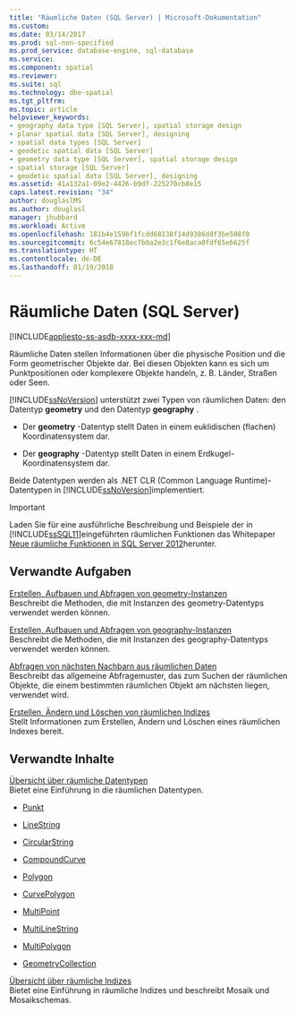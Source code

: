```yaml
---
title: "Räumliche Daten (SQL Server) | Microsoft-Dokumentation"
ms.custom: 
ms.date: 03/14/2017
ms.prod: sql-non-specified
ms.prod_service: database-engine, sql-database
ms.service: 
ms.component: spatial
ms.reviewer: 
ms.suite: sql
ms.technology: dbe-spatial
ms.tgt_pltfrm: 
ms.topic: article
helpviewer_keywords:
- geography data type [SQL Server], spatial storage design
- planar spatial data [SQL Server], designing
- spatial data types [SQL Server]
- geodetic spatial data [SQL Server]
- geometry data type [SQL Server], spatial storage design
- spatial storage [SQL Server]
- geodetic spatial data [SQL Server], designing
ms.assetid: 41a132a1-09e2-4426-b9df-225270cb8e15
caps.latest.revision: "34"
author: douglaslMS
ms.author: douglasl
manager: jhubbard
ms.workload: Active
ms.openlocfilehash: 181b4e159bf1fcdd68138f14d9386ddf3be508f0
ms.sourcegitcommit: 6c54e67818ec7b0a2e3c1f6e8aca0fdf65e6625f
ms.translationtype: HT
ms.contentlocale: de-DE
ms.lasthandoff: 01/19/2018
---
```

# <a name="spatial-data-sql-server"></a>Räumliche Daten (SQL Server)
[!INCLUDE[appliesto-ss-asdb-xxxx-xxx-md](../../includes/appliesto-ss-asdb-xxxx-xxx-md.md)]

  Räumliche Daten stellen Informationen über die physische Position und die Form geometrischer Objekte dar. Bei diesen Objekten kann es sich um Punktpositionen oder komplexere Objekte handeln, z.&nbsp;B. Länder, Straßen oder Seen.  
  
 [!INCLUDE[ssNoVersion](../../includes/ssnoversion-md.md)] unterstützt zwei Typen von räumlichen Daten: den Datentyp **geometry** und den Datentyp **geography** .  
  
-   Der **geometry** -Datentyp stellt Daten in einem euklidischen (flachen) Koordinatensystem dar.  
  
-   Der **geography** -Datentyp stellt Daten in einem Erdkugel-Koordinatensystem dar.  
  
 Beide Datentypen werden als .NET CLR (Common Language Runtime)-Datentypen in [!INCLUDE[ssNoVersion](../../includes/ssnoversion-md.md)]implementiert.  
  
> [!IMPORTANT]  
>  Laden Sie für eine ausführliche Beschreibung und Beispiele der in [!INCLUDE[ssSQL11](../../includes/sssql11-md.md)]eingeführten räumlichen Funktionen das Whitepaper [Neue räumliche Funktionen in SQL Server 2012](http://go.microsoft.com/fwlink/?LinkId=226407)herunter.  
  
##  <a name="reltasks"></a> Verwandte Aufgaben  
 [Erstellen, Aufbauen und Abfragen von geometry-Instanzen](../../relational-databases/spatial/create-construct-and-query-geometry-instances.md)  
 Beschreibt die Methoden, die mit Instanzen des geometry-Datentyps verwendet werden können.  
  
 [Erstellen, Aufbauen und Abfragen von geography-Instanzen](../../relational-databases/spatial/create-construct-and-query-geography-instances.md)  
 Beschreibt die Methoden, die mit Instanzen des geography-Datentyps verwendet werden können.  
  
 [Abfragen von nächsten Nachbarn aus räumlichen Daten](../../relational-databases/spatial/query-spatial-data-for-nearest-neighbor.md)  
 Beschreibt das allgemeine Abfragemuster, das zum Suchen der räumlichen Objekte, die einem bestimmten räumlichen Objekt am nächsten liegen, verwendet wird.  
  
 [Erstellen, Ändern und Löschen von räumlichen Indizes](../../relational-databases/spatial/create-modify-and-drop-spatial-indexes.md)  
 Stellt Informationen zum Erstellen, Ändern und Löschen eines räumlichen Indexes bereit.  
  
## <a name="related-content"></a>Verwandte Inhalte  
 [Übersicht über räumliche Datentypen](../../relational-databases/spatial/spatial-data-types-overview.md)  
 Bietet eine Einführung in die räumlichen Datentypen.  
  
-   [Punkt](../../relational-databases/spatial/point.md)  
  
-   [LineString](../../relational-databases/spatial/linestring.md)  
  
-   [CircularString](../../relational-databases/spatial/circularstring.md)  
  
-   [CompoundCurve](../../relational-databases/spatial/compoundcurve.md)  
  
-   [Polygon](../../relational-databases/spatial/polygon.md)  
  
-   [CurvePolygon](../../relational-databases/spatial/curvepolygon.md)  
  
-   [MultiPoint](../../relational-databases/spatial/multipoint.md)  
  
-   [MultiLineString](../../relational-databases/spatial/multilinestring.md)  
  
-   [MultiPolygon](../../relational-databases/spatial/multipolygon.md)  
  
-   [GeometryCollection](../../relational-databases/spatial/geometrycollection.md)  
  
 [Übersicht über räumliche Indizes](../../relational-databases/spatial/spatial-indexes-overview.md)  
 Bietet eine Einführung in räumliche Indizes und beschreibt Mosaik und Mosaikschemas.  
  
  
